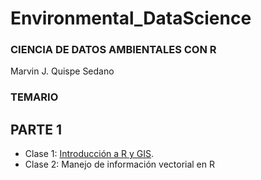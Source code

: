 # Environmental_DataScience
### CIENCIA DE DATOS AMBIENTALES CON R

Marvin J. Quispe Sedano

   
### TEMARIO
 
 ## PARTE 1
 
- Clase 1: [Introducción a R y GIS](https://marvinjonathcn.github.io/Environmental_DataScience/1_Introduccion_a_R_y_GIS.html).
- Clase 2: Manejo de información vectorial en R



